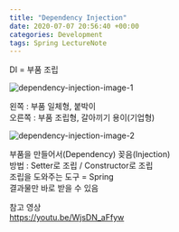 ```yaml
---
title: "Dependency Injection"
date: 2020-07-07 20:56:40 +00:00
categories: Development
tags: Spring LectureNote
---
```


DI = 부품 조립


![dependency-injection-image-1](https://user-images.githubusercontent.com/24868649/86779684-ccb0fd00-c096-11ea-9405-3ee5bc04b2d9.png)


왼쪽 : 부품 일체형, 붙박이  
오른쪽 : 부품 조립형, 갈아끼기 용이(기업형)


![dependency-injection-image-2](https://user-images.githubusercontent.com/24868649/86779692-cde22a00-c096-11ea-80c9-20fb0ddd5983.png)


부품을 만들어서(Dependency) 꽂음(Injection)  
방법 : Setter로 조립 / Constructor로 조립  
조립을 도와주는 도구 = Spring  
결과물만 바로 받을 수 있음


참고 영상  
https://youtu.be/WjsDN_aFfyw
